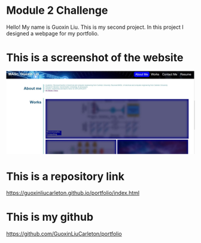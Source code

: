 # Module 2 Challenge
Hello! My name is Guoxin Liu. This is my second project. In this project I designed a webpage for my portfolio.
# This is a screenshot of the website
![img text](https://github.com/GuoxinLiuCarleton/portfolio/blob/main/scree.JPG)
# This is a repository link
https://guoxinliucarleton.github.io/portfolio/index.html
# This is my github
https://github.com/GuoxinLiuCarleton/portfolio

